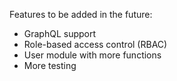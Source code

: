 Features to be added in the future:

- GraphQL support
- Role-based access control (RBAC)
- User module with more functions
- More testing
